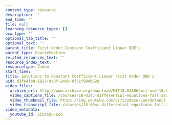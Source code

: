 ```yaml
---
content_type: resource
description: ''
end_time: ''
file: null
learning_resource_types: []
ocw_type: ''
optional_tab_title: ''
optional_text: ''
parent_title: First Order Constant Coefficient Linear ODE's
parent_type: CourseSection
related_resources_text: ''
resource_index_text: ''
resourcetype: Video
start_time: ''
title: Solutions to Constant Coefficient Linear First Order ODE's
uid: d2fe4fb9-1923-9c3f-24cb-6f31f984b524
video_files:
  archive_url: http://www.archive.org/download/MIT18.03S06/mit-ocw-18.03-lec7-21feb2003-220k_512kb.mp4
  video_captions_file: /courses/18-03sc-differential-equations-fall-2011/e2a63ec87196590e8c8c8e0f8dbfd8e1_SioXozu-Loo.vtt
  video_thumbnail_file: https://img.youtube.com/vi/SioXozu-Loo/default.jpg
  video_transcript_file: /courses/18-03sc-differential-equations-fall-2011/3fe0cc8ce9bb9a219ff030a880619abc_SioXozu-Loo.pdf
video_metadata:
  youtube_id: SioXozu-Loo
---
```

